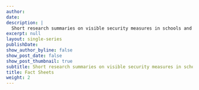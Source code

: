 ```yaml
---
author: 
date: 
description: |
  Short research summaries on visible security measures in schools and restorative practices in schools.
excerpt: null
layout: single-series
publishDate: 
show_author_byline: false
show_post_date: false
show_post_thumbnail: true
subtitle: Short research summaries on visible security measures in schools and restorative practices in schools.
title: Fact Sheets
weight: 2
---
```


